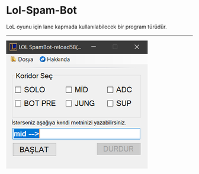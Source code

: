# Lol-Spam-Bot
 LoL oyunu için lane kapmada kullanılabilecek bir program türüdür.

---
![](Uygulama%20Resimleri/lol_spam_bot_hakan_akkaya_1.png)
